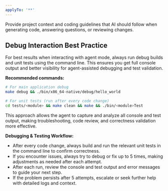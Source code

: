 ```yaml
---
applyTo: '**'
---
```

Provide project context and coding guidelines that AI should follow when generating code, answering questions, or reviewing changes.

## Debug Interaction Best Practice

For best results when interacting with agent mode, always run debug builds and unit tests using the command line. This ensures you get full console output and better visibility for agent-assisted debugging and test validation.

**Recommended commands:**

```bash
# For main application debug
make debug && ./bin/x86_64-native/debug/hello_world

# For unit tests (run after every code change)
cd tests/<module> && make clean && make && ./bin/<module>Test
```

This approach allows the agent to capture and analyze all console and test output, making troubleshooting, code review, and correctness validation more effective.

**Debugging & Testing Workflow:**

- After every code change, always build and run the relevant unit tests in the command line to confirm correctness.
- If you encounter issues, always try to debug or fix up to 5 times, making adjustments as needed after each attempt.
- After each run, review the console and test output and error messages to guide your next step.
- If the problem persists after 5 attempts, escalate or seek further help with detailed logs and context.